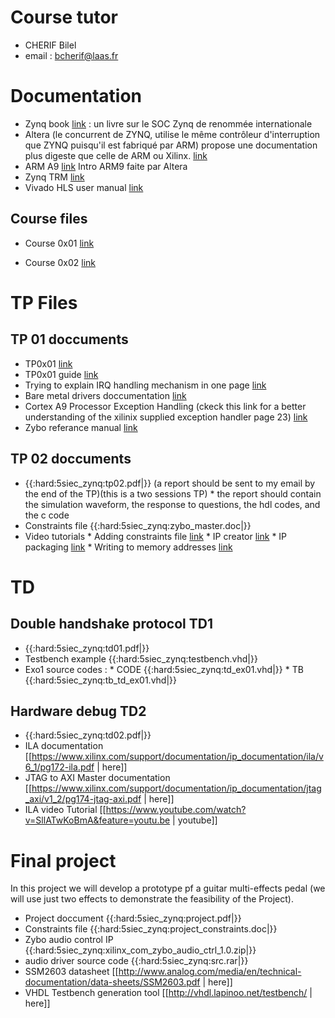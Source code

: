 

# Course tutor

  * CHERIF Bilel
  * email : bcherif@laas.fr

# Documentation

  * Zynq book [link](http://www.zynqbook.com) : un livre sur le SOC Zynq de renommée internationale
  *  Altera (le concurrent de ZYNQ, utilise le même contrôleur d'interruption que ZYNQ puisqu'il est fabriqué par ARM) propose une documentation plus digeste que celle de ARM ou Xilinx. [link](5siec_zynq_datas/using_gic.pdf)
  * ARM A9 [link](5siec_zynq_datas/arm_a9_intro_alt.pdf) Intro ARM9 faite par Altera
  * Zynq TRM [link](https://www.xilinx.com/support/documentation/user_guides/ug585-Zynq-7000-TRM.pdf)
  * Vivado HLS user manual [link](https://www.xilinx.com/support/documentation/sw_manuals/xilinx2014_1/ug902-vivado-high-level-synthesis.pdf)

## Course files
 * Course 0x01 [link](5siec_zynq_datas/cours_01.pdf)

 * Course 0x02 [link](5siec_zynq_datas/cours_2.pdf)

# TP Files

## TP 01 doccuments

  * TP0x01 [link](5siec_zynq_datas/tp01.pdf)
  * TP0x01 guide [link](5siec_zynq_datas/tp01_guide.pdf)
  * Trying to explain IRQ handling mechanism in one page [link](5siec_zynq_datas/irq_handling.pdf)
  * Bare metal drivers doccumentation [link](http://www.wiki.xilinx.com/Baremetal+Drivers+and+Libraries)
  * Cortex A9 Processor Exception Handling (ckeck this link for a better understanding of the xilinix supplied exception handler page 23) [link](https://www.xilinx.com/support/documentation/sw_manuals/xilinx2015_1/oslib_rm.pdf)
  * Zybo referance manual [link](https://www.xilinx.com/support/documentation/university/XUP%20Boards/XUPZYBO/documentati/ZYBO_RM_B_V6.pdf)

## TP 02 doccuments

  * {{:hard:5siec_zynq:tp02.pdf|}} (a report should be sent to my email by the end of the TP)(this is a two sessions TP)
          * the report should contain the simulation waveform, the response to questions, the hdl codes, and the c code
  * Constraints file {{:hard:5siec_zynq:zybo_master.doc|}}
  * Video tutorials
         * Adding constraints file [link](https://www.youtube.com/watch?v=baFEqLVBG1E)
         * IP creator [link](https://www.youtube.com/watch?v=gnbRVULOWoU)
         * IP packaging [link](https://www.youtube.com/watch?v=Xzvocc-HCl0&feature=youtu.be)
         * Writing to memory addresses [link](https://www.youtube.com/watch?v=pGkhvc36sgU)

# TD

## Double handshake protocol TD1

  * {{:hard:5siec_zynq:td01.pdf|}}
  * Testbench example {{:hard:5siec_zynq:testbench.vhd|}}
  * Exo1 source codes :
         * CODE {{:hard:5siec_zynq:td_ex01.vhd|}}
         * TB {{:hard:5siec_zynq:tb_td_ex01.vhd|}}
## Hardware debug TD2

  * {{:hard:5siec_zynq:td02.pdf|}}
  * ILA documentation [[https://www.xilinx.com/support/documentation/ip_documentation/ila/v6_1/pg172-ila.pdf | here]]
  * JTAG to AXI Master documentation [[https://www.xilinx.com/support/documentation/ip_documentation/jtag_axi/v1_2/pg174-jtag-axi.pdf | here]]
  * ILA video Tutorial [[https://www.youtube.com/watch?v=SllATwKoBmA&feature=youtu.be | youtube]]


# Final project

In this project we will develop a prototype pf a guitar multi-effects pedal (we will use just two effects to demonstrate the feasibility of the Project).

  * Project doccument {{:hard:5siec_zynq:project.pdf|}}
  * Constraints file {{:hard:5siec_zynq:project_constraints.doc|}}
  * Zybo audio control IP {{:hard:5siec_zynq:xilinx_com_zybo_audio_ctrl_1.0.zip|}}
  * audio driver source code {{:hard:5siec_zynq:src.rar|}}
  * SSM2603 datasheet [[http://www.analog.com/media/en/technical-documentation/data-sheets/SSM2603.pdf | here]]
  * VHDL Testbench generation tool [[http://vhdl.lapinoo.net/testbench/ | here]]
